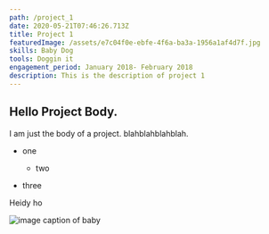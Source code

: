 ```yaml
---
path: /project_1
date: 2020-05-21T07:46:26.713Z
title: Project 1
featuredImage: /assets/e7c04f0e-ebfe-4f6a-ba3a-1956a1af4d7f.jpg
skills: Baby Dog
tools: Doggin it
engagement_period: January 2018- February 2018
description: This is the description of project 1
---
```

## Hello Project Body. 

I am just the body of a project. blahblahblahblah. 

* one

  * two
* three

Heidy ho

![image caption of baby](/assets/b9e19055-26f5-425d-b6d0-f635b929fd40.jpg "Babyshka")